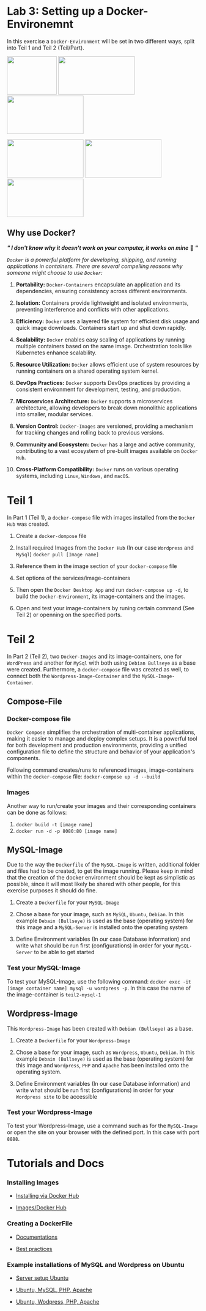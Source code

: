 # Lab 3: Setting up a Docker-Environemnt

In this exercise a `Docker-Environment` will be set in two different ways, split into Teil 1 and Teil 2 (Teil/Part).

<img src="https://logowik.com/content/uploads/images/301_docker.jpg" style="height: 100px; width: 130px"/> <img src="https://www.rogoit.de/webdesign-typo3-blog-duisburg/wp-content/uploads/2016/06/debian-logo-horizontal.gif" style="height: 100px; width:200px;"/> <img src="https://qloudea.com/blog/wp-content/uploads/2022/11/mysql-logo.jpg" style="height: 100px; width:200px;"/> 

<img src="https://miro.medium.com/v2/resize:fit:474/1*hRd-FJvsygykeIhNFROxBw.jpeg" style="height: 100px; width:200px;"/> <img src="https://upload.wikimedia.org/wikipedia/commons/thumb/2/27/PHP-logo.svg/1200px-PHP-logo.svg.png" style="height: 100px; width:200px;"/> <img src="https://www.metoki.ch/wp-content/uploads/WordPress_logo_metoki-blau_1200x800.jpg" style="height: 100px; width:200px;"/>

## Why use Docker?

**_" I don't know why it doesn't work on your computer, it works on mine_** 🤔 **_"_**

_`Docker` is a powerful platform for developing, shipping, and running applications in containers. There are several compelling reasons why someone might choose to use `Docker`:_

1. **Portability:**
   `Docker-Containers` encapsulate an application and its dependencies, ensuring consistency across different environments.

2. **Isolation:**
   Containers provide lightweight and isolated environments, preventing interference and conflicts with other applications.

3. **Efficiency:**
   `Docker` uses a layered file system for efficient disk usage and quick image downloads. Containers start up and shut down rapidly.

4. **Scalability:**
   `Docker` enables easy scaling of applications by running multiple containers based on the same image. Orchestration tools like Kubernetes enhance scalability.

5. **Resource Utilization:**
   `Docker` allows efficient use of system resources by running containers on a shared operating system kernel.

6. **DevOps Practices:**
   `Docker` supports DevOps practices by providing a consistent environment for development, testing, and production.

7. **Microservices Architecture:**
   `Docker` supports a microservices architecture, allowing developers to break down monolithic applications into smaller, modular services.

8. **Version Control:**
   `Docker-Images` are versioned, providing a mechanism for tracking changes and rolling back to previous versions.

9. **Community and Ecosystem:**
   `Docker` has a large and active community, contributing to a vast ecosystem of pre-built images available on `Docker Hub`.

10. **Cross-Platform Compatibility:**
    `Docker` runs on various operating systems, including `Linux`, `Windows`, and `macOS`.

# Teil 1

In Part 1 (Teil 1), a `docker-compose` file with images installed from the `Docker Hub` was created.

1. Create a `docker-dompose` file

2. Install required Images from the `Docker Hub` (In our case `Wordpress` and `MySql`)
   `docker pull [Image name]`

3. Reference them in the image section of your `docker-compose` file

4. Set options of the services/image-containers

5. Then open the `Docker Desktop App` and run `docker-compose up -d`, to build the `Docker-Environment`, its image-containers and the images.

6. Open and test your image-containers by runing certain command (See Teil 2) or openning on the specified ports.

# Teil 2

In Part 2 (Teil 2), two `Docker-Images` and its image-containers, one for `WordPress` and another for `MySql` with both using `Debian Bullseye` as a base were created. Furthermore, a `docker-compose` file was created as well, to connect both the `Wordpress-Image-Container` and the `MySQL-Image-Container`.

## Compose-File

### Docker-compose file

`Docker Compose` simplifies the orchestration of multi-container applications, making it easier to manage and deploy complex setups. It is a powerful tool for both development and production environments, providing a unified configuration file to define the structure and behavior of your application's components.

Following command creates/runs to referenced images, image-containers within the `docker-compose` file: `docker-compose up -d --build`

### Images

Another way to run/create your images and their corresponding containers can be done as follows:

1. `docker build -t [image name]`
2. `docker run -d -p 8080:80 [image name]`

## MySQL-Image

Due to the way the `Dockerfile` of the `MySQL-Image` is written, additional folder and files had to be created, to get the image running. Please keep in mind that the creation of the docker environment should be kept as simplistic as possible, since it will most likely be shared with other people, for this exercise purposes it should do fine.

1. Create a `Dockerfile` for your `MySQL-Image`

2. Chose a base for your image, such as `MySQL`, `Ubuntu`, `Debian`. In this example `Debain (Bullseye)` is used as the base (operating system) for this image and a `MySQL-Server` is installed onto the operating system

3. Define Environment variables (In our case Database information) and write what should be run first (configurations) in order for your `MySQL-Server` to be able to get started

### Test your MySQL-Image

To test your MySQL-Image, use the following command: `docker exec -it [image container name] mysql -u wordpress -p`. In this case the name of the image-container is `teil2-mysql-1`

## Wordpress-Image

This `Wordpress-Image` has been created with `Debian (Bullseye)` as a base.

1. Create a `Dockerfile` for your `Wordpress-Image`

2. Chose a base for your image, such as `Wordpress`, `Ubuntu`, `Debian`. In this example `Debain (Bullseye)` is used as the base (operating system) for this image and `Wordpress`, `PHP` and `Apache` has been installed onto the operating system.

3. Define Environment variables (In our case Database information) and write what should be run first (configurations) in order for your `Wordpress site` to be accessible

### Test your Wordpress-Image

To test your Wordpress-Image, use a command such as for the `MySQL-Image` or open the site on your browser with the defined port. In this case with port `8888`.

# Tutorials and Docs

### Installing Images

- [Installing via Docker Hub](https://docs.docker.com/docker-hub/quickstart/)

- [Images/Docker Hub](https://hub.docker.com/)

### Creating a DockerFile

- [Documentations](https://docs.docker.com/engine/reference/builder/)

- [Best practices](https://docs.docker.com/develop/develop-images/dockerfile_best-practices/)

### Example installations of MySQL and Wordpress on Ubuntu

- [Server setup Ubuntu](https://www.digitalocean.com/community/tutorials/initial-server-setup-with-ubuntu-16-04)

- [Ubuntu, MySQL, PHP, Apache](https://www.digitalocean.com/community/tutorials/how-to-install-linux-apache-mysql-php-lamp-stack-on-ubuntu-16-04)

- [Ubuntu, Wodpress, PHP, Apache](https://www.digitalocean.com/community/tutorials/how-to-install-wordpress-with-lamp-on-ubuntu-16-04)
